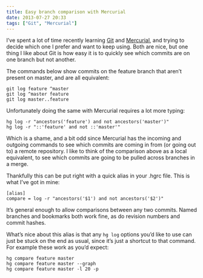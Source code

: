 ```yaml
---
title: Easy branch comparison with Mercurial
date: 2013-07-27 20:33
tags: ["Git", "Mercurial"]
---
```


I’ve spent a lot of time recently learning [Git][] and [Mercurial][], and trying to decide which one I prefer and want to keep using.
Both are nice, but one thing I like about Git is how easy it is to quickly see which commits are on one branch but not another.

[Git]: http://git-scm.com
[Mercurial]: http://mercurial.selenic.com

The commands below show commits on the feature branch that aren’t present on master, and are all equivalent:

    git log feature ^master
    git log ^master feature
    git log master..feature

Unfortunately doing the same with Mercurial requires a lot more typing:

    hg log -r "ancestors('feature') and not ancestors('master')"
    hg log -r "::'feature' and not ::'master'"

Which is a shame, and a bit odd since Mercurial has the incoming and outgoing commands to see which commits are coming in from (or going out to) a remote repository.
I like to think of the comparison above as a local equivalent, to see which commits are going to be pulled across branches in a merge.

Thankfully this can be put right with a quick alias in your .hgrc file. This is what I’ve got in mine:

    [alias]
    compare = log -r "ancestors('$1') and not ancestors('$2')"

It’s general enough to allow comparisons between any two commits. Named branches and bookmarks both work fine, as do revision numbers and commit hashes.

What’s nice about this alias is that any `hg log` options you’d like to use can just be stuck on the end as usual, since it’s just a shortcut to that command. For example these work as you’d expect:

    hg compare feature master
    hg compare feature master --graph
    hg compare feature master -l 20 -p
